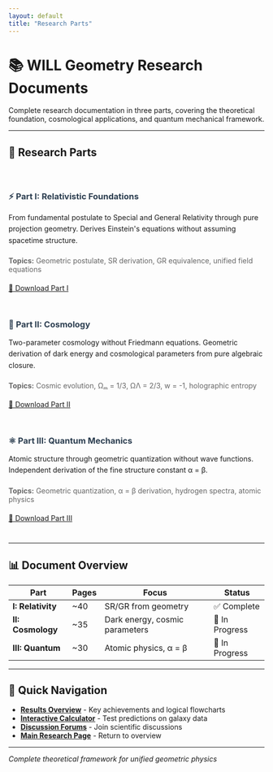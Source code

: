 ```yaml
---
layout: default
title: "Research Parts"
---
```


# 📚 WILL Geometry Research Documents

Complete research documentation in three parts, covering the theoretical foundation, cosmological applications, and quantum mechanical framework.

---

## 📖 Research Parts

<div style="display: grid; grid-template-columns: repeat(auto-fit, minmax(300px, 1fr)); gap: 30px; margin: 40px 0;">

<div class="bg-gray-800/50 p-6 rounded-lg border-l-4" style="border-color: #3498db;">
    <h3 style="color: #2c3e50; margin-bottom: 15px;">⚡ Part I: Relativistic Foundations</h3>
    <p style="margin-bottom: 20px; line-height: 1.6;">
        From fundamental postulate to Special and General Relativity through pure projection geometry. 
        Derives Einstein's equations without assuming spacetime structure.
    </p>
    <p style="font-size: 14px; color: #666; margin-bottom: 20px;">
        <strong>Topics:</strong> Geometric postulate, SR derivation, GR equivalence, unified field equations
    </p>
    <a href="/WILL/documents/WILL_PART_I_SR_GR.pdf" target="_blank" class="bg-blue-600 hover:bg-blue-700 text-white font-bold py-2 px-4 rounded inline-block">
        📄 Download Part I
    </a>
</div>

<div class="bg-gray-800/50 p-6 rounded-lg border-l-4" style="border-color: #8e44ad;">
    <h3 style="color: #2c3e50; margin-bottom: 15px;">🌌 Part II: Cosmology</h3>
    <p style="margin-bottom: 20px; line-height: 1.6;">
        Two-parameter cosmology without Friedmann equations. Geometric derivation of dark energy 
        and cosmological parameters from pure algebraic closure.
    </p>
    <p style="font-size: 14px; color: #666; margin-bottom: 20px;">
        <strong>Topics:</strong> Cosmic evolution, Ωₘ = 1/3, ΩΛ = 2/3, w = -1, holographic entropy
    </p>
    <a href="/WILL/documents/WILL_PART_II_Cosmology.pdf" target="_blank" class="bg-purple-700 hover:bg-purple-800 text-white font-bold py-2 px-4 rounded inline-block">
        📄 Download Part II
    </a>
</div>

<div class="bg-gray-800/50 p-6 rounded-lg border-l-4" style="border-color: #27ae60;">
    <h3 style="color: #2c3e50; margin-bottom: 15px;">⚛️ Part III: Quantum Mechanics</h3>
    <p style="margin-bottom: 20px; line-height: 1.6;">
        Atomic structure through geometric quantization without wave functions. 
        Independent derivation of the fine structure constant α = β.
    </p>
    <p style="font-size: 14px; color: #666; margin-bottom: 20px;">
        <strong>Topics:</strong> Geometric quantization, α = β derivation, hydrogen spectra, atomic physics
    </p>
    <a href="/WILL/documents/WILL_PART_III_QM.pdf" target="_blank" class="bg-green-700 hover:bg-green-800 text-white font-bold py-2 px-4 rounded inline-block">
        📄 Download Part III
    </a>
</div>

</div>

---

## 📊 Document Overview

| Part | Pages | Focus | Status |
|------|-------|-------|--------|
| **I: Relativity** | ~40 | SR/GR from geometry | ✅ Complete |
| **II: Cosmology** | ~35 | Dark energy, cosmic parameters | 🔄 In Progress |
| **III: Quantum** | ~30 | Atomic physics, α = β | 🔄 In Progress |

---

## 🔗 Quick Navigation

- **[Results Overview](/WILL/results/)** - Key achievements and logical flowcharts
- **[Interactive Calculator](/WILL/calculator/)** - Test predictions on galaxy data
- **[Discussion Forums](/WILL/discussions/)** - Join scientific discussions
- **[Main Research Page](/WILL/)** - Return to overview

---

*Complete theoretical framework for unified geometric physics*